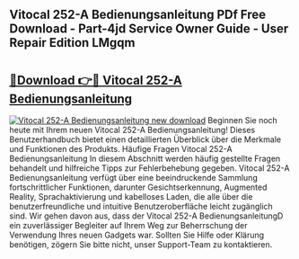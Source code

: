 ## Vitocal 252-A Bedienungsanleitung PDf Free Download - Part-4jd Service Owner Guide - User Repair Edition LMgqm

# <h2><a href="http://df4hioq.blite.top/?on=Vitocal+252-A+Bedienungsanleitung">🔗Download 👉🔴 Vitocal 252-A Bedienungsanleitung</a></h2>

[![Vitocal 252-A Bedienungsanleitung new download](https://i.imgur.com/lujVjoI.png)](http://df4hioq.blite.top/?on=Vitocal+252-A+Bedienungsanleitung)
Beginnen Sie noch heute mit Ihrem neuen Vitocal 252-A Bedienungsanleitung! Dieses Benutzerhandbuch bietet einen detaillierten Überblick über die Merkmale und Funktionen des Produkts. Häufige Fragen Vitocal 252-A Bedienungsanleitung In diesem Abschnitt werden häufig gestellte Fragen behandelt und hilfreiche Tipps zur Fehlerbehebung gegeben. Vitocal 252-A Bedienungsanleitung verfügt über eine beeindruckende Sammlung fortschrittlicher Funktionen, darunter Gesichtserkennung, Augmented Reality, Sprachaktivierung und kabelloses Laden, die alle über die benutzerfreundliche und intuitive Benutzeroberfläche leicht zugänglich sind. Wir gehen davon aus, dass der Vitocal 252-A BedienungsanleitungD ein zuverlässiger Begleiter auf Ihrem Weg zur Beherrschung der Verwendung Ihres neuen Gadgets war. Sollten Sie Hilfe oder Klärung benötigen, zögern Sie bitte nicht, unser Support-Team zu kontaktieren.
